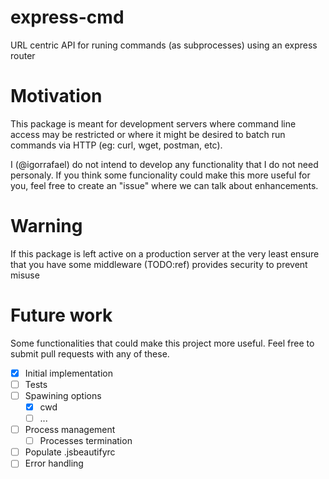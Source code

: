# express-cmd
URL centric API for runing commands (as subprocesses) using an express router

# Motivation
This package is meant for development servers where command line access may be restricted or where it might be desired to batch run commands via HTTP (eg: curl, wget, postman, etc).

I (@igorrafael) do not intend to develop any functionality that I do not need personaly. If you think some funcionality could make this more useful for you, feel free to create an "issue" where we can talk about enhancements.

# Warning
If this package is left active on a production server at the very least ensure that you have some middleware (TODO:ref) provides security to prevent misuse

# Future work
Some functionalities that could make this project more useful. Feel free to submit pull requests with any of these.

- [x] Initial implementation
- [ ] Tests
- [ ] Spawining options
	- [x] cwd
	- [ ] ...
- [ ] Process management
	- [ ] Processes termination
- [ ] Populate .jsbeautifyrc
- [ ] Error handling
